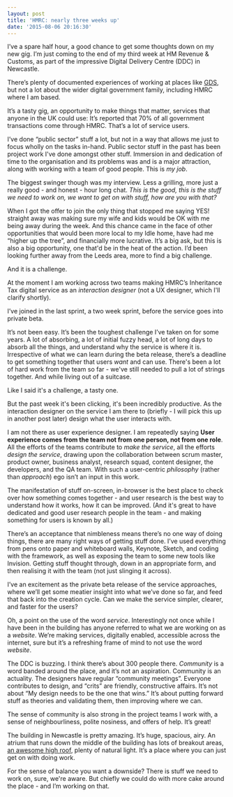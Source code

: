 ```yaml
---
layout: post
title: 'HMRC: nearly three weeks up'
date: '2015-08-06 20:16:30'
---
```


I’ve a spare half hour, a good chance to get some thoughts down on my new gig. I’m just coming to the end of my third week at HM Revenue & Customs, as part of the impressive Digital Delivery Centre (DDC) in Newcastle.

There’s plenty of documented experiences of working at places like [GDS](https://www.gov.uk/government/organisations/government-digital-service), but not a lot about the wider digital government family, including HMRC where I am based.

It’s a tasty gig, an opportunity to make things that matter, services that anyone in the UK could use: It’s reported that 70% of all government transactions come through HMRC. That’s a lot of service users.

I’ve done “public sector” stuff a lot, but not in a way that allows me just to focus wholly on the tasks in-hand. Public sector stuff in the past has been project work I've done amongst other stuff. Immersion in and dedication of time to the organisation and its problems was and is a major attraction, along with working with a team of good people. This is *my job*.

The biggest swinger though was my interview. Less a grilling, more just a really good - and honest - hour long chat. *This is the good, this is the stuff we need to work on, we want to get on with stuff, how are you with that?*

When I got the offer to join the only thing that stopped me saying YES! straight away was making sure my wife and kids would be OK with me being away during the week. And this chance came in the face of other opportunities that would been more local to my Idle home, have had me “higher up the tree”, and financially more lucrative. It’s a big ask, but this is also a big opportunity, one that'd be in the heat of the action. I’d been looking further away from the Leeds area, more to find a big challenge.

And it is a challenge.

At the moment I am working across two teams making HMRC’s Inheritance Tax digital service as an *interaction designer* (not a UX designer, which I'll clarify shortly).

I’ve joined in the last sprint, a two week sprint, before the service goes into private beta.

It’s not been easy. It’s been the toughest challenge I’ve taken on for some years. A lot of absorbing, a lot of initial fuzzy head, a lot of long days to absorb all the things, and understand why the service is where it is. Irrespective of what we can learn during the beta release, there’s a deadline to get something together that users *want* and can use. There's been a lot of hard work from the team so far - we've still needed to pull a lot of strings together. And while living out of a suitcase.

Like I said it's a challenge, a tasty one.

But the past week it's been clicking, it's been incredibly productive. As the interaction designer on the service I am there to (briefly - I will pick this up in another post later) design what the user interacts with.

I am not there as user experience designer. I am repeatedly saying **User experience comes from the team not from one person, not from one role**. All the efforts of the teams contribute to *make the service*, all the efforts *design the service*, drawing upon the collaboration between scrum master, product owner, business analyst, research squad, content designer, the developers, and the QA team. With such a user-centric *philosophy* (rather than *approach*) ego isn’t an input in this work.

The manifestation of stuff on-screen, in-browser is the best place to check over how something comes together - and user research is the best way to understand how it works, how it can be improved. (And it's great to have dedicated and good user research people in the team - and making something for users is known by all.)

There’s an acceptance that nimbleness means there’s no one way of doing things, there are many right ways of getting stuff done. I’ve used everything from pens onto paper and whiteboard walls, Keynote, Sketch, and coding with the framework, as well as exposing the team to some new tools like Invision. Getting stuff thought through, down in an appropriate form, and then realising it with the team (not just slinging it across).

I’ve an excitement as the private beta release of the service approaches, where we’ll get some meatier insight into what we’ve done so far, and feed that back into the creation cycle. Can we make the service simpler, clearer, and faster for the users?

Oh, a point on the use of the word *service*. Interestingly not once while I have been in the building has anyone referred to what we are working on as a *website*. We’re making services, digitally enabled, accessible across the internet, sure but it’s a refreshing frame of mind to not use the word *website*.

The DDC is buzzing. I think there’s about 300 people there. *Community* is a word banded around the place, and it’s not an aspiration. Community is an actuality. The designers have regular “community meetings”. Everyone contributes to design, and “crits” are friendly, constructive affairs. It’s not about “My design needs to be the one that wins.” It’s about putting forward stuff as theories and validating them, then improving where we can.

The sense of community is also strong in the project teams I work with, a sense of neighbourliness, polite nosiness, and offers of help. It’s great!

The building in Newcastle is pretty amazing. It’s huge, spacious, airy. An atrium that runs down the middle of the building has lots of breakout areas, [an awesome high roof](https://instagram.com/p/56_-bUIseX/), plenty of natural light. It’s a place where you can just get on with doing work. 

For the sense of balance you want a downside? There is stuff we need to work on, sure, we're aware. But chiefly we could do with more cake around the place - and I’m working on that.